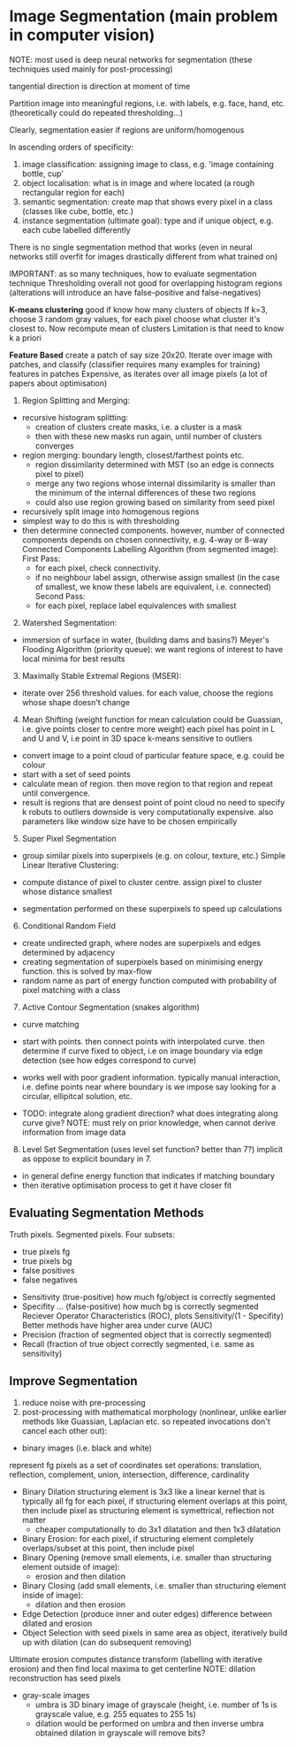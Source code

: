 <!-- SPDX-License-Identifier: zlib-acknowledgement -->

# Image Segmentation (main problem in computer vision)
NOTE: most used is deep neural networks for segmentation (these techniques used mainly for post-processing)

tangential direction is direction at moment of time

Partition image into meaningful regions, i.e. with labels, e.g. face, hand, etc.
(theoretically could do repeated thresholding...)

Clearly, segmentation easier if regions are uniform/homogenous

In ascending orders of specificity:
1. image classification: assigning image to class, e.g. 'image containing bottle, cup'
2. object localisation: what is in image and where located (a rough rectangular region for each)
3. semantic segmentation: create map that shows every pixel in a class (classes like cube, bottle, etc.)
4. instance segmentation (ultimate goal): type and if unique object, e.g. each cube labelled differently

There is no single segmentation method that works (even in neural networks still overfit for images drastically different from what trained on)

IMPORTANT: as so many techniques, how to evaluate segmentation technique
Thresholding overall not good for overlapping histogram regions (alterations will introduce an have false-positive and false-negatives)

**K-means clustering** good if know how many clusters of objects
If k=3, choose 3 random gray values, for each pixel choose what cluster it's closest to.
Now recompute mean of clusters
Limitation is that need to know k a priori

**Feature Based** create a patch of say size 20x20. 
Iterate over image with patches, and classify (classifier requires many examples for training) features in patches
Expensive, as iterates over all image pixels (a lot of papers about optimisation)

1. Region Splitting and Merging:
* recursive histogram splitting:
  - creation of clusters create masks, i.e. a cluster is a mask
  - then with these new masks run again, until number of clusters converges
* region merging: boundary length, closest/farthest points etc.
  - region dissimilarity determined with MST (so an edge is connects pixel to pixel)
  - merge any two regions whose internal dissimilarity is smaller than the minimum of the internal differences of these two regions
  - could also use region growing based on similarity from seed pixel
* recursively split image into homogenous regions
* simplest way to do this is with thresholding
* then determine connected components. 
  however, number of connected components depends on chosen connectivity, e.g. 4-way or 8-way
Connected Components Labelling Algorithm (from segmented image):
First Pass:
  - for each pixel, check connectivity.
  - if no neighbour label assign, otherwise assign smallest (in the case of smallest, we know these labels are equivalent, i.e. connected)
Second Pass:
  - for each pixel, replace label equivalences with smallest

2. Watershed Segmentation:
  - immersion of surface in water, (building dams and basins?)
Meyer's Flooding Algorithm (priority queue):
 we want regions of interest to have local minima for best results 

3. Maximally Stable Extremal Regions (MSER):
  - iterate over 256 threshold values. for each value, choose the regions whose shape doesn't change

4. Mean Shifting 
(weight function for mean calculation could be Guassian, i.e. give points closer to centre more weight)
each pixel has point in L and U and V, i.e point in 3D space
k-means sensitive to outliers
  - convert image to a point cloud of particular feature space, e.g. could be colour
  - start with a set of seed points
  - calculate mean of region. then move region to that region and repeat until convergence.
  - result is regions that are densest point of point cloud
no need to specify k
robuts to outliers
downside is very computationally expensive. also parameters like window size have to be chosen empirically

5. Super Pixel Segmentation
  - group similar pixels into superpixels (e.g. on colour, texture, etc.)
Simple Linear Iterative Clustering:
  * compute distance of pixel to cluster centre. assign pixel to cluster whose distance smallest
  - segmentation performed on these superpixels to speed up calculations

6. Conditional Random Field
  - create undirected graph, where nodes are superpixels and edges determined by adjacency
  - creating segmentation of superpixels based on minimising energy function. this is solved by max-flow
  - random name as part of energy function computed with probability of pixel matching with a class

7. Active Contour Segmentation
  (snakes algorithm)
  - curve matching
  - start with points. then connect points with interpolated curve. 
  then determine if curve fixed to object, i.e on image boundary via edge detection (see how edges correspond to curve)
  - works well with poor gradient information. typically manual interaction, i.e. define points near where boundary is
    we impose say looking for a circular, ellipitcal solution, etc.

  - TODO: integrate along gradient direction? what does integrating along curve give?
NOTE: must rely on prior knowledge, when cannot derive information from image data

8. Level Set Segmentation (uses level set function? better than 7?)
  implicit as oppose to explicit boundary in 7.
  - in general define energy function that indicates if matching boundary
  - then iterative optimisation process to get it have closer fit 

## Evaluating Segmentation Methods
Truth pixels. Segmented pixels.
Four subsets:
  * true pixels fg
  * true pixels bg
  * false positives
  * false negatives
- Sensitivity (true-positive) how much fg/object is correctly segmented
- Specifity ... (false-positive) how much bg is correctly segmented
Reciever Operator Characteristics (ROC), plots Sensitivity/(1 - Specifity)
Better methods have higher area under curve (AUC)
- Precision (fraction of segmented object that is correctly segmented)
- Recall (fraction of true object correctly segmented, i.e. same as sensitivity)

## Improve Segmentation
1. reduce noise with pre-processing
2. post-processing with mathematical morphology (nonlinear, unlike earlier methods like Guassian, Laplacian etc. so repeated invocations don't cancel each other out):
  * binary images (i.e. black and white)
   
  represent fg pixels as a set of coordinates
  set operations: translation, reflection, complement, union, intersection, difference, cardinality

  - Binary Dilation
  structuring element is 3x3 like a linear kernel that is typically all fg
  for each pixel, if structuring element overlaps at this point, then include pixel
  as structuring element is symettrical, reflection not matter
    * cheaper computationally to do 3x1 dilatation and then 1x3 dilatation
  - Binary Erosion:
  for each pixel, if structuring element completely overlaps/subset at this point, then include pixel
  - Binary Opening (remove small elements, i.e. smaller than structuring element outside of image):
    * erosion and then dilation
  - Binary Closing (add small elements, i.e. smaller than structuring element inside of image):
    * dilation and then erosion
  - Edge Detection (produce inner and outer edges)
  difference between dilated and erosion
  - Object Selection
    with seed pixels in same area as object, iteratively build up with dilation
    (can do subsequent removing)
 
  Ultimate erosion computes distance transform (labelling with iterative erosion) and then find local maxima to get centerline
  NOTE: dilation reconstruction has seed pixels

  * gray-scale images
    - umbra is 3D binary image of grayscale (height, i.e. number of 1s is grayscale value, e.g. 255 equates to 255 1s)
    - dilation would be performed on umbra and then inverse umbra obtained
    dilation in grayscale will remove bits?
